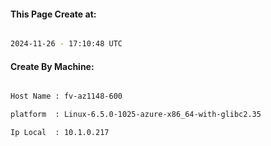 
   
#### This Page Create at:

```bash

2024-11-26 - 17:10:48 UTC

```

#### Create By Machine:

```bash

Host Name : fv-az1148-600

platform  : Linux-6.5.0-1025-azure-x86_64-with-glibc2.35

Ip Local  : 10.1.0.217

```

